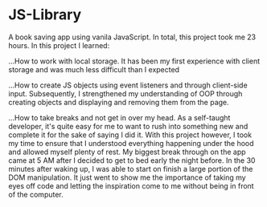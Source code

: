 # JS-Library

A book saving app using vanila JavaScript. In total, this project took me 23 hours. In this project I learned:

...How to work with local storage. It has been my first experience with client storage and was much less difficult than I expected

...How to create JS objects using event listeners and through client-side input. Subsequently, I strengthened my understanding of OOP through creating objects and displaying and removing them from the page. 

...How to take breaks and not get in over my head. As a self-taught developer, it's quite easy for me to want to rush into something new and complete it for the sake of saying I did it. With this project however, I took my time to ensure that I understood everything happening under the hood and allowed myself plenty of rest. My biggest break through on the app came at 5 AM after I decided to get to bed early the night before. In the 30 minutes after waking up, I was able to start on finish a large portion of the DOM manipulation. It just went to show me the importance of taking my eyes off code and letting the inspiration come to me without being in front of the computer.
